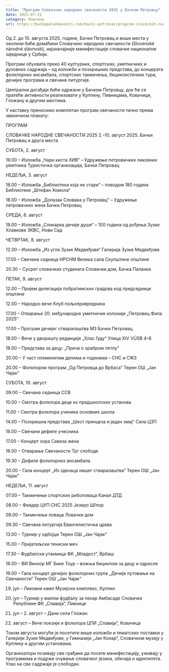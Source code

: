 ```yaml
---
title: "Програм Словачких народних свечаности 2025 у Бачком Петровцу"
date: 2025-07-21
category: Општина
url: https://backapalankavesti.com/backi-petrovac/program-slovackih-narodnih-svecanosti-2025-u-backom-petrovcu/
---
```


Од 2. до 10. августа 2025. године, Бачки Петровац и више места у околини биће домаћини Словачких народних свечаности (Slovenské národné slávnosti), најзначајније манифестације словачке националне заједнице у Србији.

Програм обухвата преко 40 културних, спортских, уметничких и духовних садржаја – од изложби и позоришних представа, до концерата фолклорних ансамбала, спортских такмичења, бициклистичких тура, дечијих програма и свечане литургије.

Централни догађаји биће одржани у Бачком Петровцу, док ће се пратеће активности реализовати у Кулпину, Пивницама, Ковачици, Гложану и другим местима.

У наставку преносимо комплетан програм свечаности тачно према званичном плакату:

ПРОГРАМ

СЛОВАЧКЕ НАРОДНЕ СВЕЧАНОСТИ 2025
2.–10. август 2025.
Бачки Петровац и друга места

СУБОТА, 2. август

19.00 – Изложба „Чари киста XИВ“ – Удружење петровачких ликовних уметника
Туристичка организација, Бачки Петровац

НЕДЕЉА, 3. август

18.00 – Изложба „Библиотека која не стари“ – поводом 180 година Библиотеке „Штефан Хомола“

18.00 – Изложба „Долазак Словака у Петровац“ – Удружење петровачких жена
Бачки Петровац

СРЕДА, 6. август

19.00 – Изложба „Сликарка дечије душе“ – 100 година од рођења Зузке Хлавкове
ЗКВС, Нови Сад

ЧЕТВРТАК, 8. август

12.00 – Изложба „Из угла Зузке Медвеђове“
Галерија Зузке Медвеђове

17.00 – Свечана седница НРСНМ
Велика сала Скупштине општине

20.30 – Сусрет словачких студената
Словачки дом, Бачка Паланка

ПЕТАК, 9. август

12.00 – Пријем делегација побратимских градова код председнице општине

12.00 – Народно вече
Клуб пољопривредника

17.00 – Отварање 20. међународне уметничке колоније „Петровец Фила 2025“

17.00 – Програм дечијег стваралаштва
МЗ Бачки Петровац

18.00 – Вече у дворишту редакције „Хлас ľуду“
Улица XIV VÚSB 4–6

18.00 – Представа за децу: „Прича о храбром петлу“

20.00 – У част племенитим делима и годинама – СНС и СЖЗ

20.00 – Фолклорни програм „Од Петровца до Врбаса“
Терен ОШ „Јан Чајак“

СУБОТА, 10. август

09.00 – Свечана седница ССВ

10.00 – Смотра фолклора деце из предшколских установа

11.00 – Смотра фолклора ученика основних школа

14.00 – Позоришна представа „Шест принцеза и један змај“
Сала ЦЗП

16.00 – Свечани дефиле учесника

17.00 – Концерт хора Савеза жена

18.00 – Отварање Свечаности
Трг слободе

19.30 – Дефиле фолклорних ансамбала

20.00 – Гала концерт „Из зденаца нашег стваралаштва“
Терен ОШ „Јан Чајак“

НЕДЕЉА, 11. август

07.00 – Такмичење спортских риболоваца
Канал ДТД

08.00 – Феедер ЦУП СНС 2025
Језеро Шľпор

09.00 – Такмичење ловаца
Ловачки дом

09.30 – Свечана литургија
Евангелистичка црква

13.00 – Турнир у одбојци
Терен ОШ „Јан Чајак“

15.00 – Пријатељски тениски меч

17.30 – Фудбалска утакмица
ФК „Младост“, Врбаш

18.00 – ВИ Винхор МГ Бике Тоур – вожња бициклом за децу и одрасле

19.00 – Гала концерт дечијих фолклорних група „Дечије путовање на Свечаности“
Терен ОШ „Јан Чајак“

19. јул – Ликовни камп
Музејски комплекс, Кулпин

26. јул – Турнир у малом фудбалу за пехар Амбасаде Словачке Републике
ФК „Славија“, Пивнице

27. јул – 2. август – Дани села Гложан

5. август – Вече поезије и фолклора
ЦПИ „Славија“, Ковачица

Током августа могуће је посетити више изложби и тематских поставки у Галерији Зузке Медвеђове, у Гимназији „Јан Колар“, Словачком музеју у Кулпину и другим установама.

Организатори позивају све грађане да посете манифестацију, уживају у програмима и подрже очување словачког језика, обичаја и идентитета.
Улаз на све садржаје је слободан.
